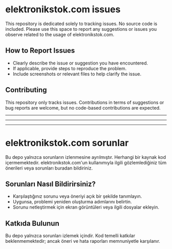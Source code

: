 # elektronikstok.com issues

This repository is dedicated solely to tracking issues. No source code is included. Please use this space to report any suggestions or issues you observe related to the usage of elektronikstok.com.

## How to Report Issues
- Clearly describe the issue or suggestion you have encountered.
- If applicable, provide steps to reproduce the problem.
- Include screenshots or relevant files to help clarify the issue.

## Contributing
This repository only tracks issues. Contributions in terms of suggestions or bug reports are welcome, but no code-based contributions are expected.

***
***
***

# elektronikstok.com sorunlar

Bu depo yalnızca sorunların izlenmesine ayrılmıştır. Herhangi bir kaynak kod içermemektedir. elektronikstok.com'un kullanımıyla ilgili gözlemlediğiniz tüm önerileri veya sorunları buradan bildiriniz.

## Sorunları Nasıl Bildirirsiniz?
- Karşılaştığınız sorunu veya öneriyi açık bir şekilde tanımlayın.
- Uygunsa, problemi yeniden oluşturma adımlarını belirtin.
- Sorunu netleştirmek için ekran görüntüleri veya ilgili dosyalar ekleyin.

## Katkıda Bulunun
Bu depo yalnızca sorunları izlemek içindir. Kod temelli katkılar beklenmemektedir; ancak öneri ve hata raporları memnuniyetle karşılanır.
